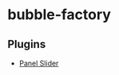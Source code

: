# bubble-factory

## Plugins
* [Panel Slider](https://github.com/Cosinus215/PanelSlider-Unity-Plugin)